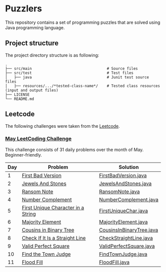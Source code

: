 # Puzzlers
This repository contains a set of programming puzzles that are solved using Java programming language.

## Project structure
The project directory structure is as following:

    .
    ├── src/main                                  # Source files
    ├── src/test                                  # Test files
    │   ├── java                                  # Junit test source files
    │   ├── resources/.../*tested-class-name*/    # Tested class resources (input and output files)
    ├── LICENSE
    └── README.md

## Leetcode
The following challenges were taken from the [Leetcode](https://leetcode.com/).

### [May LeetCoding Challenge](https://leetcode.com/explore/featured/card/may-leetcoding-challenge/)
This challenge consists of 31 daily problems over the month of May. Beginner-friendly.

| Day | Problem | Solution |
| --- | ------------- | --- |
| 1   | [First Bad Version](https://leetcode.com/explore/featured/card/may-leetcoding-challenge/534/week-1-may-1st-may-7th/3316/) | [FirstBadVersion.java](src/main/java/com/chizganov/puzzlers/leetcode/may/FirstBadVersion.java) |
| 2   | [Jewels And Stones](https://leetcode.com/explore/featured/card/may-leetcoding-challenge/534/week-1-may-1st-may-7th/3317/) | [JewelsAndStones.java](src/main/java/com/chizganov/puzzlers/leetcode/may/JewelsAndStones.java) |
| 3   | [Ransom Note](https://leetcode.com/explore/featured/card/may-leetcoding-challenge/534/week-1-may-1st-may-7th/3318/) | [RansomNote.java](src/main/java/com/chizganov/puzzlers/leetcode/may/RansomNote.java) |
| 4   | [Number Complement](https://leetcode.com/explore/featured/card/may-leetcoding-challenge/534/week-1-may-1st-may-7th/3319/) | [NumberComplement.java](src/main/java/com/chizganov/puzzlers/leetcode/may/NumberComplement.java) |
| 5   | [First Unique Character in a String](https://leetcode.com/explore/featured/card/may-leetcoding-challenge/534/week-1-may-1st-may-7th/3320/) | [FirstUniqueChar.java](src/main/java/com/chizganov/puzzlers/leetcode/may/FirstUniqueChar.java) |
| 6   | [Majority Element](https://leetcode.com/explore/featured/card/may-leetcoding-challenge/534/week-1-may-1st-may-7th/3321/) | [MajorityElement.java](src/main/java/com/chizganov/puzzlers/leetcode/may/MajorityElement.java) |
| 7   | [Cousins in Binary Tree](https://leetcode.com/explore/featured/card/may-leetcoding-challenge/534/week-1-may-1st-may-7th/3322/) | [CousinsInBinaryTree.java](src/main/java/com/chizganov/puzzlers/leetcode/may/CousinsInBinaryTree.java) |
| 8   | [Check If It Is a Straight Line](https://leetcode.com/explore/featured/card/may-leetcoding-challenge/535/week-2-may-8th-may-14th/3323/) | [CheckStraightLine.java](src/main/java/com/chizganov/puzzlers/leetcode/may/CheckStraightLine.java) |
| 9   | [Valid Perfect Square](https://leetcode.com/explore/featured/card/may-leetcoding-challenge/535/week-2-may-8th-may-14th/3324/) | [ValidPerfectSquare.java](src/main/java/com/chizganov/puzzlers/leetcode/may/ValidPerfectSquare.java) |
| 10  | [Find the Town Judge](https://leetcode.com/explore/challenge/card/may-leetcoding-challenge/535/week-2-may-8th-may-14th/3325/) | [FindTownJudge.java](src/main/java/com/chizganov/puzzlers/leetcode/may/FindTownJudge.java) |
| 11  | [Flood Fill](https://leetcode.com/explore/challenge/card/may-leetcoding-challenge/535/week-2-may-8th-may-14th/3326/) | [FloodFill.java](src/main/java/com/chizganov/puzzlers/leetcode/may/FloodFill.java) |

